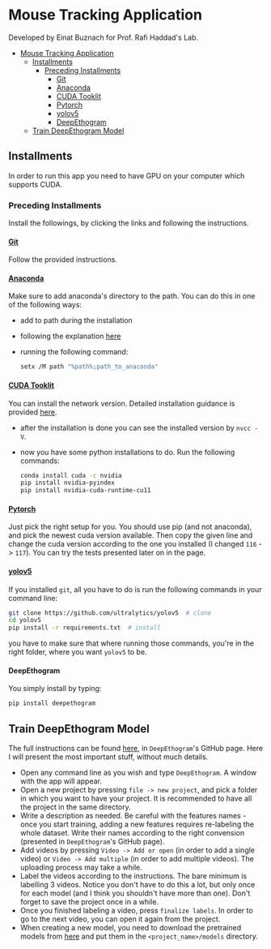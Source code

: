 ﻿# Mouse Tracking Application

Developed by Einat Buznach for Prof. Rafi Haddad's Lab.

<!-- For any questions or technical help: @bueinat. -->

<!-- TOC -->

- [Mouse Tracking Application](#mouse-tracking-application)
  - [Installments](#installments)
    - [Preceding Installments](#preceding-installments)
      - [Git](#git)
      - [Anaconda](#anaconda)
      - [CUDA Tooklit](#cuda-tooklit)
      - [Pytorch](#pytorch)
      - [yolov5](#yolov5)
      - [DeepEthogram](#deepethogram)
  - [Train DeepEthogram Model](#train-deepethogram-model)

<!-- /TOC -->

## Installments

In order to run this app you need to have GPU on your computer which supports CUDA.

### Preceding Installments

Install the followings, by clicking the links and following the instructions.

#### [Git](https://git-scm.com/download/win)

Follow the provided instructions.

#### [Anaconda](https://www.anaconda.com/)

Make sure to add anaconda's directory to the path. You can do this in one of the following ways:

- add to path during the installation
- following the explanation [here](https://www.computerhope.com/issues/ch000549.htm#windows10)
- running the following command:

  ```bash
  setx /M path "%path%;path_to_anaconda"
  ```

#### [CUDA Tooklit](https://developer.nvidia.com/cuda-downloads)

You can install the network version. Detailed installation guidance is provided [here](https://docs.nvidia.com/cuda/cuda-installation-guide-microsoft-windows/index.html).

- after the installation is done you can see the installed version by `nvcc -V`.
- now you have some python installations to do. Run the following commands:

  ```bash
  conda install cuda -c nvidia
  pip install nvidia-pyindex
  pip install nvidia-cuda-runtime-cu11
  ```

#### [Pytorch](https://pytorch.org/get-started/locally/)

Just pick the right setup for you. You should use pip (and not anaconda), and pick the newest cuda version available. Then copy the given line and change the cuda version according to the one you installed (I changed `116` -> `117`). You can try the tests presented later on in the page.

#### [yolov5](https://github.com/ultralytics/yolov5)

If you installed `git`, all you have to do is run the following commands in your command line:

```bash
git clone https://github.com/ultralytics/yolov5  # clone
cd yolov5
pip install -r requirements.txt  # install
```

you have to make sure that where running those commands, you're in the right folder, where you want `yolov5` to be.
<!--comment: it's better if I do it myself and install it in the place I find better (i.e. ProgramData) -->

#### DeepEthogram

You simply install by typing:

```bash
pip install deepethogram
```

<!-- comment: I should add the moving files to a script which follows the installment (find it in the lab's computer)
                plus, download the pretrained models and add them to new ...-->

## Train DeepEthogram Model

The full instructions can be found [here](https://github.com/jbohnslav/deepethogram/blob/master/docs/using_gui.md), in `DeepEthogram`'s GitHub page. Here I will present the most important stuff, without much details.

- Open any command line as you wish and type `DeepEthogram`. A window with the app will appear.
- Open a new project by pressing `file -> new project`, and pick a folder in which you want to have your project. It is recommended to have all the project in the same directory.
- Write a description as needed. Be careful with the features names - once you start training, adding a new features requires re-labeling the whole dataset. Write their names according to the right convension (presented in `DeepEthogram`'s GitHub page).
- Add videos by pressing `Video -> Add or open` (in order to add a single video) or `Video -> Add multiple` (in order to add multiple videos). The uploading process may take a while.
- Label the videos according to the instructions. The bare minimum is labelling 3 videos. Notice you don't have to do this a lot, but only once for each model (and I think you shouldn't have more than one). Don't forget to save the project once in a while.
- Once you finished labeling a video, press `finalize labels`. In order to go to the next video, you can open it again from the project.
- When creating a new model, you need to download the pretrained models from [here](https://drive.google.com/file/d/1ntIZVbOG1UAiFVlsAAuKEBEVCVevyets/view?usp=sharing) and put them in the `<project_name>/models` directory.
